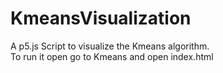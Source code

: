 # KmeansVisualization
A p5.js Script to visualize the Kmeans algorithm. <br/>
To run it open go to Kmeans and open index.html 
